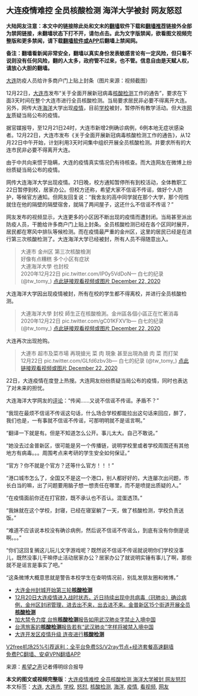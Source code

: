  <h2>大连疫情难控 全员核酸检测 海洋大学被封 网友怒怼</h2> <p class="notice"><b>大陆网友注意：本文中的链接除此处和文末的<a href="https://github.com/bannedbook/fanqiang" >翻墙</a>软件下载和<a href="https://github.com/killgcd/justmysocks/blob/master/README.md">翻墙推荐</a>链接外全部为禁网链接，未翻墙状态下打不开，请勿点击。此为文字版禁闻，欲看图文视频完整版和更多禁闻，请下载<a href="https://github.com/bannedbook/fanqiang">翻墙软件或APP</a>后翻墙上禁闻网。</p><p>备注：翻墙看新闻非常安全，翻墙以真实身份发表敏感言论有一定风险，但只看不说则没有任何风险，翻的人太多，政府管不过来，也不管。信息自由是天赋人权，请放心大胆的翻墙。</b></p>  <div class="entry"> <p id="conimg"><a href="https://www.bannedbook.org/bnews/tag/%e5%a4%a7%e8%bf%9e/" class="st_tag internal_tag" rel="tag" title="标签 大连 下的日志">大连</a>防疫人员给许多商户门上贴上封条（图片来源：视频截图）</p> <p>12月22日，<a href="https://www.bannedbook.org/bnews/tag/%E5%A4%A7%E8%BF%9E%E5%B8%82/" class="st_tag internal_tag" rel="tag" title="标签 大连市 下的日志">大连市</a>发布“关于全面开展新冠病毒<a href="https://www.bannedbook.org/bnews/tag/%E6%A0%B8%E9%85%B8%E6%A3%80%E6%B5%8B/" class="st_tag internal_tag" rel="tag" title="标签 核酸检测 下的日志">核酸检测</a>工作的通告”，要求在下面3天时间在整个大连市进行全员核酸检测。当局要求居民非必要不得离开大连。另外，网传大连<a href="https://www.bannedbook.org/bnews/tag/%E6%B5%B7%E6%B4%8B/" class="st_tag internal_tag" rel="tag" title="标签 海洋 下的日志">海洋</a>大学出现<a href="https://www.bannedbook.org/bnews/tag/%E7%96%AB%E6%83%85/" class="st_tag internal_tag" rel="tag" title="标签 疫情 下的日志">疫情</a>，目前<a href="https://www.bannedbook.org/bnews/tag/%e5%ad%a6%e6%a0%a1/" class="st_tag internal_tag" rel="tag" title="标签 学校 下的日志">学校</a>被封，暂停所有教学活动。但大连<a href="https://www.bannedbook.org/bnews/tag/%e7%bd%91%e5%8f%8b/" class="st_tag internal_tag" rel="tag" title="标签 网友 下的日志">网友</a>质疑当局公布的疫情。</p> <p>据官媒报导，至12月21日24时，大连市新增2例确诊病例，6例本地无症状感染者。12月22日，大连市发布《关于全面开展新冠病毒核酸检测工作的通告》，从12月22日中午开始，计划利用3天时间集中组织开展全员核酸检测。并要求所有的大连市民非必要不得离开大连。</p> <p>由于中共向来惯于隐瞒，大连的疫情真实情况仍有待核查。而大连网友在微博上纷纷质疑当局公布的疫情。</p> <p>网传大连海洋大学出现疫情。21日晚，校方通知暂停所有到校活动，全体教职工22日暂停到校，居家办公。但校方还称，希望大家不信谣不传谣，做好个人防护，等候官方通知。但网友回复说：“我舍友的高中同学就在那个大学，那个阳性就住在他的隔壁的隔壁宿舍，就隔了两间屋子，这还什么不信谣不传谣？”</p> <p>网友发布的视频显示，大连更多的小区因不断出现的疫情而遭封闭。当局甚至派出防疫人员，干脆给许多商户门上贴上封条。全员核酸检测已经在各个区同时展开，居民都在寒风中排队等候检测。而在疫情最严重的金州区，这里的居民已经是在进行第三次核酸检测了。大连海洋大学已经被封，所有人员不得随意出入。</p>  <blockquote><p>大連市 金州区 第三次核酸檢測<br />好像有点糟糕 多个小区有症狀<br />大連海洋大學 也封校<br />2020年12月22日 pic.twitter.com/IP0y5VdDoN— 白七的纪录 (@tw_tomy_) <a href="https://twitter.com/tw_tomy_/status/1341374407231426560?ref_src=twsrc%5Etfw">点此链接观看视频或图片 December 22, 2020</a></p></blockquote> <p>大连海洋大学因出现疫情被封，所有在校的学生都不得离校，并进行全员核酸检测。</p> <blockquote><p>大連海洋大學 封校 師生正在核酸檢測。金州區各個小區正在忙著消毒<br />2020年12月22日 pic.twitter.com/gC01KFXV1b— 白七的纪录 (@tw_tomy_) <a href="https://twitter.com/tw_tomy_/status/1341376528211267585?ref_src=twsrc%5Etfw">点此链接观看视频或图片 December 22, 2020</a></p></blockquote> <p>大连再次出现抢购。</p> <blockquote><p>大連市 超市及菜市場 再現搶光 菜 肉 現象 甚至出現為搶 肉 菜 而打架<br />12月22日 pic.twitter.com/GLfd6zbv3b— 白七的纪录 (@tw_tomy_) <a href="https://twitter.com/tw_tomy_/status/1341377931403116547?ref_src=twsrc%5Etfw">点此链接观看视频或图片 December 22, 2020</a></p></blockquote> <p>22日，大连疫情在度登上热搜。大连网友纷纷质疑当局公布的疫情，同时也表达了对未来的担忧。</p>  <p>大连海洋大学网友的<span class='wp_keywordlink_affiliate'><a href="https://www.bannedbook.org/bnews/comments/" title="新闻评论" target="_blank">评论</a></span>：“传闻……又说不信谣不传谣。矛盾不？”</p> <p>“我现在最烦不信谣不传谣这句话，什么场合学校都能拉出这句话来回应，醉了，我们也是，一有事就不信谣不传谣，可那明明就不是谣言啊。”</p> <p>“翻译一下就是有。但是不知道怎么公开。事儿太大。自己不敢说。”</p> <p>“她没去过金普新区，很可能是另一个传播链，说明学校里或者学校周围还有其他地方有病毒。。。周围考点来考研的学生安全如何保证。”</p> <p>“官方？你不就是个官方？还等什么官方！！！”</p> <p>“港口城市怎么了，全国又不是这一个港口，别人都好好的，大连屡次出问题，市长白当的嘛，出了问题要用脑子想一想责任在哪里，而不是喷提出质疑的人。”</p>  <p>“在疫情面前你还在打官腔，既不承认也不否认。混蛋透顶。”</p> <p>“我妹就在这个学校，封寝，已经在寝室躺了一天，做了核酸检测，学校负责送饭。”</p> <p>“难道不应该说本校没有确诊病例，然后说不信谣不传谣么，到底有没有你倒是说啊。。。”</p> <p>“你们这回复搁这儿玩儿文字游戏呢？既然说不信谣不传谣就说明你们学校没事儿，既然没事儿干嘛停止活动居家办公？居家办公了就说明实锤有事儿了啊，那些就不是谣言是事实了吧。”</p> <p>“这条微博大概意思就是警告本校学生在查明情况前，别乱发朋友圈和微博。”</p> <ul class='op-related-articles' title='相关阅读'> <li><a href='https://www.bannedbook.org/bnews/bannedvideo/20201222/1452907.html' target='_blank'>大连金州封城开始第三轮<b>核酸检测</b></a></li> <li><a href='https://www.bannedbook.org/bnews/bannedvideo/20201222/1452746.html' target='_blank'>12月20日大连疫情进入战时状态，近日持续出现中共病毒（冠肺炎）确诊病例，金州区封闭管理，进去出不来，出去进不来。金普新区15个街道开展全员<b>核酸检测</b></a></li> <li><a href='https://www.bannedbook.org/bnews/taiwannews/20201219/1451167.html' target='_blank'>加大禁令力度 台旅<b>核酸检测</b>报告如用武汉肺炎字禁止入境中国</a></li> <li><a href='https://www.bannedbook.org/bnews/headline/20201219/1450622.html' target='_blank'>台湾旅客的<b>核酸检测</b>报告若有“武汉肺炎”字样将被禁入境中国</a></li> <li><a href='https://www.bannedbook.org/bnews/bannedvideo/20201217/1449761.html' target='_blank'>大连开发区疫情升级 连夜进行<b>核酸检测</b></a></li> </ul> <p class="texttj"> <a href="https://github.com/bannedbook/fanqiang/wiki/V2ray%E6%9C%BA%E5%9C%BA" target="_blank">V2free机场25%引荐返利：全平台免费SS/V2ray节点+经济套餐高速翻墙</a><br/> <a href="https://github.com/bannedbook/fanqiang/wiki/%E7%A6%81%E9%97%BB%E7%BD%91%E5%AE%89%E5%8D%93%E7%BF%BB%E5%A2%99%E6%96%B0%E9%97%BBAPP" target="_blank">免费PC翻墙、安卓VPN翻墙APP</a></p><p> 来源：<span class='wp_keywordlink_affiliate'><a href="https://www.soundofhope.org" title="希望之声" target="_blank">希望之声</a></span>记者傅明综合报导 </p> <a name='sharetosocial'></a>       <div><b>本文的图文或视频完整版</b>：<a href='https://www.bannedbook.org/bnews/cbnews/20201223/1453139.html'>大连疫情难控 全员核酸检测 海洋大学被封 网友怒怼</a></div>  </div><!--END ENTRY--> <div class="postfooter"> <div>本文标签：<a href="https://www.bannedbook.org/bnews/tag/%e5%a4%a7%e8%bf%9e/" rel="tag">大连</a>, <a href="https://www.bannedbook.org/bnews/tag/%E5%A4%A7%E8%BF%9E%E5%B8%82/" rel="tag">大连市</a>, <a href="https://www.bannedbook.org/bnews/tag/%e5%ad%a6%e6%a0%a1/" rel="tag">学校</a>, <a href="https://www.bannedbook.org/bnews/tag/%E6%80%92%E6%80%BC/" rel="tag">怒怼</a>, <a href="https://www.bannedbook.org/bnews/tag/%E6%A0%B8%E9%85%B8%E6%A3%80%E6%B5%8B/" rel="tag">核酸检测</a>, <a href="https://www.bannedbook.org/bnews/tag/%E6%B5%B7%E6%B4%8B/" rel="tag">海洋</a>, <a href="https://www.bannedbook.org/bnews/tag/%E7%96%AB%E6%83%85/" rel="tag">疫情</a>, <a href="https://www.bannedbook.org/bnews/tag/%E7%9C%8B%E8%A7%86%E9%A2%91/" rel="tag">看视频</a>, <a href="https://www.bannedbook.org/bnews/tag/%e7%bd%91%e5%8f%8b/" rel="tag">网友</a></div>  </div><!--END POSTFOOTER--> 